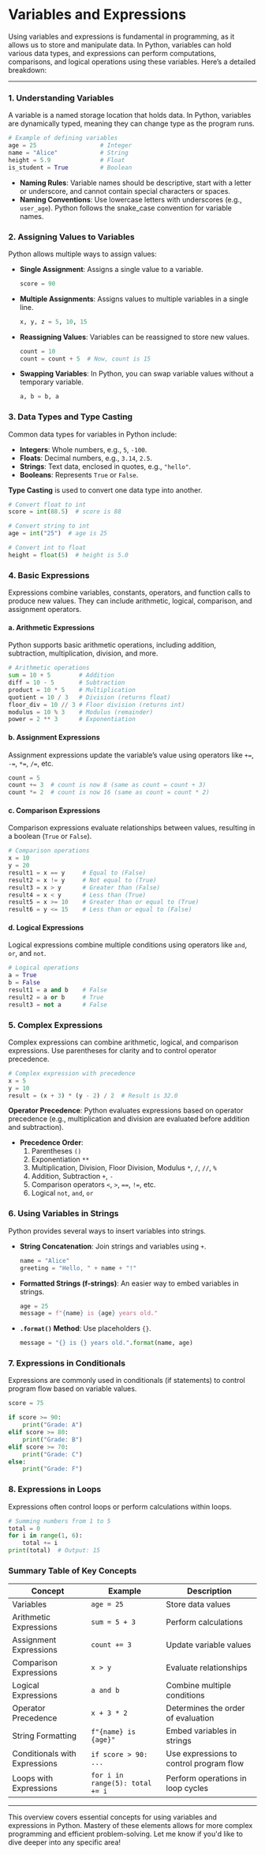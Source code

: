 # Variables and Expressions

Using variables and expressions is fundamental in programming, as it allows us to store and manipulate data. In Python, variables can hold various data types, and expressions can perform computations, comparisons, and logical operations using these variables. Here’s a detailed breakdown:

---

### 1. **Understanding Variables**

   A variable is a named storage location that holds data. In Python, variables are dynamically typed, meaning they can change type as the program runs. 

   ```python
   # Example of defining variables
   age = 25                  # Integer
   name = "Alice"            # String
   height = 5.9              # Float
   is_student = True         # Boolean
   ```

   - **Naming Rules**: Variable names should be descriptive, start with a letter or underscore, and cannot contain special characters or spaces.
   - **Naming Conventions**: Use lowercase letters with underscores (e.g., `user_age`). Python follows the snake_case convention for variable names.

### 2. **Assigning Values to Variables**

   Python allows multiple ways to assign values:
   
   - **Single Assignment**: Assigns a single value to a variable.

     ```python
     score = 90
     ```

   - **Multiple Assignments**: Assigns values to multiple variables in a single line.

     ```python
     x, y, z = 5, 10, 15
     ```

   - **Reassigning Values**: Variables can be reassigned to store new values.

     ```python
     count = 10
     count = count + 5  # Now, count is 15
     ```

   - **Swapping Variables**: In Python, you can swap variable values without a temporary variable.

     ```python
     a, b = b, a
     ```

### 3. **Data Types and Type Casting**

   Common data types for variables in Python include:
   
   - **Integers**: Whole numbers, e.g., `5`, `-100`.
   - **Floats**: Decimal numbers, e.g., `3.14`, `2.5`.
   - **Strings**: Text data, enclosed in quotes, e.g., `"hello"`.
   - **Booleans**: Represents `True` or `False`.

   **Type Casting** is used to convert one data type into another.

   ```python
   # Convert float to int
   score = int(88.5)  # score is 88

   # Convert string to int
   age = int("25")  # age is 25

   # Convert int to float
   height = float(5)  # height is 5.0
   ```

<script async src="https://pagead2.googlesyndication.com/pagead/js/adsbygoogle.js?client=ca-pub-1602443888929206"
     crossorigin="anonymous"></script>
<ins class="adsbygoogle"
     style="display:block; text-align:center;"
     data-ad-layout="in-article"
     data-ad-format="fluid"
     data-ad-client="ca-pub-1602443888929206"
     data-ad-slot="6296238623"></ins>
<script>
     (adsbygoogle = window.adsbygoogle || []).push({});
</script>

### 4. **Basic Expressions**

   Expressions combine variables, constants, operators, and function calls to produce new values. They can include arithmetic, logical, comparison, and assignment operators.

   #### a. **Arithmetic Expressions**
   
   Python supports basic arithmetic operations, including addition, subtraction, multiplication, division, and more.

   ```python
   # Arithmetic operations
   sum = 10 + 5        # Addition
   diff = 10 - 5       # Subtraction
   product = 10 * 5    # Multiplication
   quotient = 10 / 3   # Division (returns float)
   floor_div = 10 // 3 # Floor division (returns int)
   modulus = 10 % 3    # Modulus (remainder)
   power = 2 ** 3      # Exponentiation
   ```

   #### b. **Assignment Expressions**

   Assignment expressions update the variable’s value using operators like `+=`, `-=`, `*=`, `/=`, etc.

   ```python
   count = 5
   count += 3  # count is now 8 (same as count = count + 3)
   count *= 2  # count is now 16 (same as count = count * 2)
   ```

   #### c. **Comparison Expressions**

   Comparison expressions evaluate relationships between values, resulting in a boolean (`True` or `False`).

   ```python
   # Comparison operations
   x = 10
   y = 20
   result1 = x == y     # Equal to (False)
   result2 = x != y     # Not equal to (True)
   result3 = x > y      # Greater than (False)
   result4 = x < y      # Less than (True)
   result5 = x >= 10    # Greater than or equal to (True)
   result6 = y <= 15    # Less than or equal to (False)
   ```

   #### d. **Logical Expressions**

   Logical expressions combine multiple conditions using operators like `and`, `or`, and `not`.

   ```python
   # Logical operations
   a = True
   b = False
   result1 = a and b    # False
   result2 = a or b     # True
   result3 = not a      # False
   ```

### 5. **Complex Expressions**

   Complex expressions can combine arithmetic, logical, and comparison expressions. Use parentheses for clarity and to control operator precedence.

   ```python
   # Complex expression with precedence
   x = 5
   y = 10
   result = (x + 3) * (y - 2) / 2  # Result is 32.0
   ```

   **Operator Precedence**: Python evaluates expressions based on operator precedence (e.g., multiplication and division are evaluated before addition and subtraction).

   - **Precedence Order**:
     1. Parentheses `()`
     2. Exponentiation `**`
     3. Multiplication, Division, Floor Division, Modulus `*`, `/`, `//`, `%`
     4. Addition, Subtraction `+`, `-`
     5. Comparison operators `<`, `>`, `==`, `!=`, etc.
     6. Logical `not`, `and`, `or`

### 6. **Using Variables in Strings**

   Python provides several ways to insert variables into strings.

   - **String Concatenation**: Join strings and variables using `+`.

     ```python
     name = "Alice"
     greeting = "Hello, " + name + "!"
     ```

   - **Formatted Strings (f-strings)**: An easier way to embed variables in strings.

     ```python
     age = 25
     message = f"{name} is {age} years old."
     ```

   - **`.format()` Method**: Use placeholders `{}`.

     ```python
     message = "{} is {} years old.".format(name, age)
     ```

### 7. **Expressions in Conditionals**

   Expressions are commonly used in conditionals (if statements) to control program flow based on variable values.

   ```python
   score = 75

   if score >= 90:
       print("Grade: A")
   elif score >= 80:
       print("Grade: B")
   elif score >= 70:
       print("Grade: C")
   else:
       print("Grade: F")
   ```

<script async src="https://pagead2.googlesyndication.com/pagead/js/adsbygoogle.js?client=ca-pub-1602443888929206"
     crossorigin="anonymous"></script>
<ins class="adsbygoogle"
     style="display:block; text-align:center;"
     data-ad-layout="in-article"
     data-ad-format="fluid"
     data-ad-client="ca-pub-1602443888929206"
     data-ad-slot="6296238623"></ins>
<script>
     (adsbygoogle = window.adsbygoogle || []).push({});
</script>

### 8. **Expressions in Loops**

   Expressions often control loops or perform calculations within loops.

   ```python
   # Summing numbers from 1 to 5
   total = 0
   for i in range(1, 6):
       total += i
   print(total)  # Output: 15
   ```

### Summary Table of Key Concepts

| Concept                    | Example                          | Description                                         |
|----------------------------|----------------------------------|-----------------------------------------------------|
| Variables                  | `age = 25`                      | Store data values                                   |
| Arithmetic Expressions     | `sum = 5 + 3`                   | Perform calculations                                |
| Assignment Expressions     | `count += 3`                    | Update variable values                              |
| Comparison Expressions     | `x > y`                         | Evaluate relationships                              |
| Logical Expressions        | `a and b`                       | Combine multiple conditions                         |
| Operator Precedence        | `x + 3 * 2`                     | Determines the order of evaluation                  |
| String Formatting          | `f"{name} is {age}"`            | Embed variables in strings                          |
| Conditionals with Expressions | `if score > 90: ...`        | Use expressions to control program flow             |
| Loops with Expressions     | `for i in range(5): total += i` | Perform operations in loop cycles                   |

---

This overview covers essential concepts for using variables and expressions in Python. Mastery of these elements allows for more complex programming and efficient problem-solving. Let me know if you'd like to dive deeper into any specific area!

<script async src="https://pagead2.googlesyndication.com/pagead/js/adsbygoogle.js?client=ca-pub-1602443888929206"
     crossorigin="anonymous"></script>
<!-- display square -->
<ins class="adsbygoogle"
     style="display:block"
     data-ad-client="ca-pub-1602443888929206"
     data-ad-slot="9845543342"
     data-ad-format="auto"
     data-full-width-responsive="true"></ins>
<script>
     (adsbygoogle = window.adsbygoogle || []).push({});
</script>